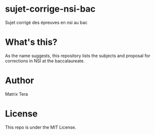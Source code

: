 # sujet-corrige-nsi-bac
Sujet corrigé des épreuves  en nsi au bac

# What's this?
As the name suggests, this repository lists the subjects and proposal for corrections in NSI at the baccalaureate.

# Author
Matrix Tera

# License
This repo is under the MIT License.
